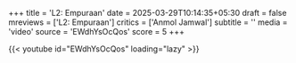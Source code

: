 +++
title = 'L2: Empuraan'
date = 2025-03-29T10:14:35+05:30
draft = false
mreviews = ['L2: Empuraan']
critics = ['Anmol Jamwal']
subtitle = ''
media = 'video'
source = 'EWdhYsOcQos'
score = 5
+++

{{< youtube id="EWdhYsOcQos" loading="lazy" >}}
